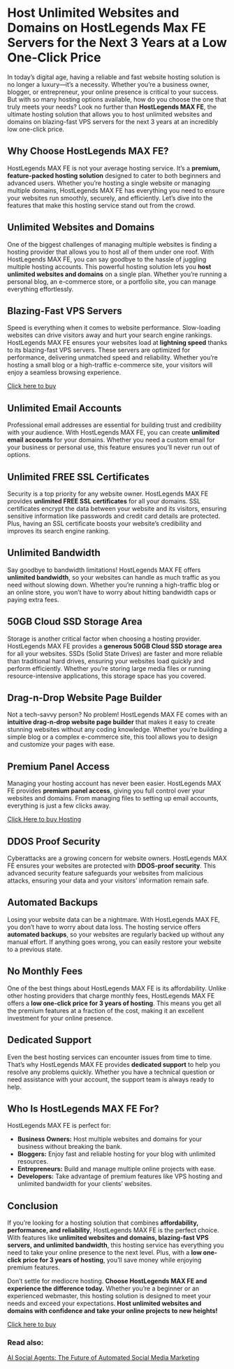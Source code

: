 # Host Unlimited Websites and Domains on HostLegends Max FE Servers for the Next 3 Years at a Low One-Click Price

In today’s digital age, having a reliable and fast website hosting solution is no longer a luxury—it’s a necessity. Whether you’re a business owner, blogger, or entrepreneur, your online presence is critical to your success. But with so many hosting options available, how do you choose the one that truly meets your needs? Look no further than **HostLegends MAX FE**, the ultimate hosting solution that allows you to host unlimited websites and domains on blazing-fast VPS servers for the next 3 years at an incredibly low one-click price.

## Why Choose HostLegends MAX FE?
HostLegends MAX FE is not your average hosting service. It’s a **premium, feature-packed hosting solution** designed to cater to both beginners and advanced users. Whether you’re hosting a single website or managing multiple domains, HostLegends MAX FE has everything you need to ensure your websites run smoothly, securely, and efficiently. Let’s dive into the features that make this hosting service stand out from the crowd.

## Unlimited Websites and Domains
One of the biggest challenges of managing multiple websites is finding a hosting provider that allows you to host all of them under one roof. With HostLegends MAX FE, you can say goodbye to the hassle of juggling multiple hosting accounts. This powerful hosting solution lets you **host unlimited websites and domains** on a single plan. Whether you’re running a personal blog, an e-commerce store, or a portfolio site, you can manage everything effortlessly.

## Blazing-Fast VPS Servers
Speed is everything when it comes to website performance. Slow-loading websites can drive visitors away and hurt your search engine rankings. HostLegends MAX FE ensures your websites load at **lightning speed** thanks to its blazing-fast VPS servers. These servers are optimized for performance, delivering unmatched speed and reliability. Whether you’re hosting a small blog or a high-traffic e-commerce site, your visitors will enjoy a seamless browsing experience.

[Click here to buy](https://jvz9.com/c/1604051/404278/)

## Unlimited Email Accounts
Professional email addresses are essential for building trust and credibility with your audience. With HostLegends MAX FE, you can create **unlimited email accounts** for your domains. Whether you need a custom email for your business or personal use, this feature ensures you’ll never run out of options.

## Unlimited FREE SSL Certificates
Security is a top priority for any website owner. HostLegends MAX FE provides **unlimited FREE SSL certificates** for all your domains. SSL certificates encrypt the data between your website and its visitors, ensuring sensitive information like passwords and credit card details are protected. Plus, having an SSL certificate boosts your website’s credibility and improves its search engine ranking.

## Unlimited Bandwidth
Say goodbye to bandwidth limitations! HostLegends MAX FE offers **unlimited bandwidth**, so your websites can handle as much traffic as you need without slowing down. Whether you’re running a high-traffic blog or an online store, you won’t have to worry about hitting bandwidth caps or paying extra fees.

## 50GB Cloud SSD Storage Area
Storage is another critical factor when choosing a hosting provider. HostLegends MAX FE provides a **generous 50GB Cloud SSD storage area** for all your websites. SSDs (Solid State Drives) are faster and more reliable than traditional hard drives, ensuring your websites load quickly and perform efficiently. Whether you’re storing large media files or running resource-intensive applications, this storage space has you covered.

## Drag-n-Drop Website Page Builder
Not a tech-savvy person? No problem! HostLegends MAX FE comes with an **intuitive drag-n-drop website page builder** that makes it easy to create stunning websites without any coding knowledge. Whether you’re building a simple blog or a complex e-commerce site, this tool allows you to design and customize your pages with ease.

## Premium Panel Access
Managing your hosting account has never been easier. HostLegends MAX FE provides **premium panel access**, giving you full control over your websites and domains. From managing files to setting up email accounts, everything is just a few clicks away.

[Click Here to buy Hosting](https://jvz9.com/c/1604051/404278/)
## DDOS Proof Security
Cyberattacks are a growing concern for website owners. HostLegends MAX FE ensures your websites are protected with **DDOS-proof security**. This advanced security feature safeguards your websites from malicious attacks, ensuring your data and your visitors’ information remain safe.

## Automated Backups
Losing your website data can be a nightmare. With HostLegends MAX FE, you don’t have to worry about data loss. The hosting service offers **automated backups**, so your websites are regularly backed up without any manual effort. If anything goes wrong, you can easily restore your website to a previous state.

## No Monthly Fees
One of the best things about HostLegends MAX FE is its affordability. Unlike other hosting providers that charge monthly fees, HostLegends MAX FE offers a **low one-click price for 3 years of hosting**. This means you get all the premium features at a fraction of the cost, making it an excellent investment for your online presence.

## Dedicated Support
Even the best hosting services can encounter issues from time to time. That’s why HostLegends MAX FE provides **dedicated support** to help you resolve any problems quickly. Whether you have a technical question or need assistance with your account, the support team is always ready to help.

## Who Is HostLegends MAX FE For?
HostLegends MAX FE is perfect for:

- **Business Owners:** Host multiple websites and domains for your business without breaking the bank.
- **Bloggers:** Enjoy fast and reliable hosting for your blog with unlimited resources.
- **Entrepreneurs:** Build and manage multiple online projects with ease.
- **Developers:** Take advantage of premium features like VPS hosting and unlimited bandwidth for your clients’ websites.

## Conclusion
If you’re looking for a hosting solution that combines **affordability, performance, and reliability**, HostLegends MAX FE is the perfect choice. With features like **unlimited websites and domains, blazing-fast VPS servers, and unlimited bandwidth**, this hosting service has everything you need to take your online presence to the next level. Plus, with a **low one-click price for 3 years of hosting**, you’ll save money while enjoying premium features.

Don’t settle for mediocre hosting. **Choose HostLegends MAX FE and experience the difference today.** Whether you’re a beginner or an experienced webmaster, this hosting solution is designed to meet your needs and exceed your expectations. **Host unlimited websites and domains with confidence and take your online projects to new heights!**

[Click here to buy](https://jvz9.com/c/1604051/404278/)

### Read also:
[AI Social Agents: The Future of Automated Social Media Marketing](#)
